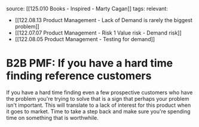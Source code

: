 source: [[125.010 Books - Inspired - Marty Cagan]]
tags:
relevant:
- [[122.08.13 Product Management - Lack of Demand is rarely the biggest problem]]
- [[122.07.07 Product Management - Risk 1 Value risk - Demand risk]]
- [[122.08.05 Product Management - Testing for demand]]

# B2B PMF: If you have a hard time finding reference customers

If you have a hard time finding even a few prospective customers who have the problem you're trying to solve that is a sign that perhaps your problem isn't important. This will translate to a lack of interest for this product when it goes to market. Time to take a step back and make sure you're spending time on something that is worthwhile.
